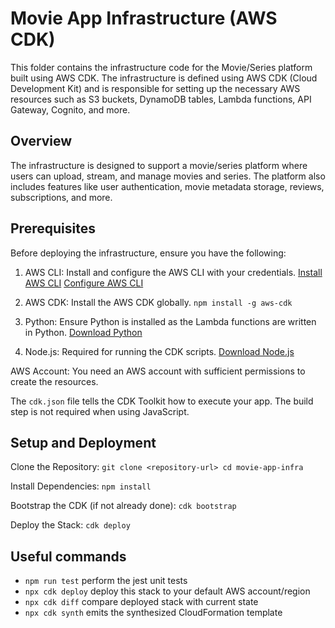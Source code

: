 # Movie App Infrastructure (AWS CDK)
This folder contains the infrastructure code for the Movie/Series platform built using AWS CDK. The infrastructure is defined using AWS CDK (Cloud Development Kit) and is responsible for setting up the necessary AWS resources such as S3 buckets, DynamoDB tables, Lambda functions, API Gateway, Cognito, and more.

## Overview
The infrastructure is designed to support a movie/series platform where users can upload, stream, and manage movies and series. The platform also includes features like user authentication, movie metadata storage, reviews, subscriptions, and more.

## Prerequisites
Before deploying the infrastructure, ensure you have the following:

1. AWS CLI: Install and configure the AWS CLI with your credentials.
[Install AWS CLI](https://docs.aws.amazon.com/cli/latest/userguide/getting-started-install.html)
[Configure AWS CLI](https://docs.aws.amazon.com/cli/latest/userguide/cli-chap-configure.html)

2. AWS CDK: Install the AWS CDK globally.
`npm install -g aws-cdk`

3. Python: Ensure Python is installed as the Lambda functions are written in Python.
[Download Python](https://www.python.org/downloads/)

4. Node.js: Required for running the CDK scripts.
[Download Node.js](https://nodejs.org/en)

AWS Account: You need an AWS account with sufficient permissions to create the resources.

The `cdk.json` file tells the CDK Toolkit how to execute your app. The build step is not required when using JavaScript.

## Setup and Deployment
Clone the Repository:
`git clone <repository-url>
cd movie-app-infra`

Install Dependencies:
`npm install`

Bootstrap the CDK (if not already done):
`cdk bootstrap`

Deploy the Stack:
`cdk deploy`

## Useful commands

* `npm run test`         perform the jest unit tests
* `npx cdk deploy`       deploy this stack to your default AWS account/region
* `npx cdk diff`         compare deployed stack with current state
* `npx cdk synth`        emits the synthesized CloudFormation template
